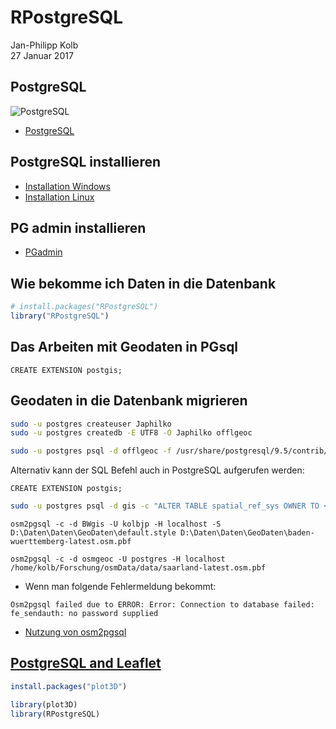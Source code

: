 # RPostgreSQL
Jan-Philipp Kolb  
27 Januar 2017  



## PostgreSQL

![PostgreSQL](https://www.runabove.com/images/new/2015/postgresql_1.png)

- [PostgreSQL](http://wiki.openstreetmap.org/wiki/PostgreSQL)


## PostgreSQL installieren

- [Installation Windows](https://www.postgresql.org/download/windows/)
- [Installation Linux](http://postgres.de/install.html)

## PG admin installieren

- [PGadmin](https://www.pgadmin.org/)

## Wie bekomme ich Daten in die Datenbank


```r
# install.packages("RPostgreSQL")
library("RPostgreSQL")
```



## Das Arbeiten mit Geodaten in PGsql

```
CREATE EXTENSION postgis;
```

## Geodaten in die Datenbank migrieren


```bash
sudo -u postgres createuser Japhilko
sudo -u postgres createdb -E UTF8 -O Japhilko offlgeoc
```


```bash
sudo -u postgres psql -d offlgeoc -f /usr/share/postgresql/9.5/contrib/postgis-2.2/postgis.sql
```

Alternativ kann der SQL Befehl auch in PostgreSQL aufgerufen werden:

```shell
CREATE EXTENSION postgis;
```


```bash
sudo -u postgres psql -d gis -c "ALTER TABLE spatial_ref_sys OWNER TO <username>;" 
```



```
osm2pgsql -c -d BWgis -U kolbjp -H localhost -S D:\Daten\Daten\GeoDaten\default.style D:\Daten\Daten\GeoDaten\baden-wuerttemberg-latest.osm.pbf
```

```
osm2pgsql -c -d osmgeoc -U postgres -H localhost /home/kolb/Forschung/osmData/data/saarland-latest.osm.pbf
```

- Wenn man folgende Fehlermeldung bekommt:

```
Osm2pgsql failed due to ERROR: Error: Connection to database failed: fe_sendauth: no password supplied
```

- [Nutzung von osm2pgsql](http://www.volkerschatz.com/net/osm/osm2pgsql-usage.html)
## [PostgreSQL and Leaflet](https://www.r-bloggers.com/using-postgresql-and-shiny-with-a-dynamic-leaflet-map-monitoring-trash-cans/)


```r
install.packages("plot3D")
```




```r
library(plot3D)
library(RPostgreSQL)
```



